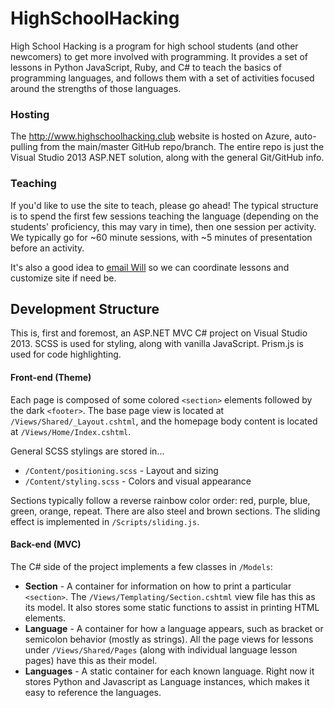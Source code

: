 # HighSchoolHacking
High School Hacking is a program for high school students (and other newcomers) to get more involved with programming. It provides a set of lessons in Python JavaScript, Ruby, and C# to teach the basics of programming languages, and follows them with a set of activities focused around the strengths of those languages.

### Hosting
The http://www.highschoolhacking.club website is hosted on Azure, auto-pulling from the main/master GitHub repo/branch. The entire repo is just the Visual Studio 2013 ASP.NET solution, along with the general Git/GitHub info.

### Teaching
If you'd like to use the site to teach, please go ahead! The typical structure is to spend the first few sessions teaching the language (depending on the students' proficiency, this may vary in time), then one session per activity. We typically go for ~60 minute sessions, with ~5 minutes of presentation before an activity.


It's also a good idea to [email Will](mailto:williamgrh@gmail.com) so we can coordinate lessons and customize site if need be.


## Development Structure
This is, first and foremost, an ASP.NET MVC C# project on Visual Studio 2013. SCSS is used for styling, along with vanilla JavaScript. Prism.js is used for code highlighting.

#### Front-end (Theme)
Each page is composed of some colored `<section>` elements followed by the dark `<footer>`. The base page view is located at `/Views/Shared/_Layout.cshtml`, and the homepage body content is located at `/Views/Home/Index.cshtml`.

General SCSS stylings are stored in...
* `/Content/positioning.scss` - Layout and sizing
* `/Content/styling.scss` - Colors and visual appearance

Sections typically follow a reverse rainbow color order: red, purple, blue, green, orange, repeat. There are also steel and brown sections. The sliding effect is implemented in `/Scripts/sliding.js`.

#### Back-end (MVC)

The C# side of the project implements a few classes in `/Models`:
* **Section** - A container for information on how to print a particular `<section>`. The `/Views/Templating/Section.cshtml` view file has this as its model. It also stores some static functions to assist in printing HTML elements.
* **Language** - A container for how a language appears, such as bracket or semicolon behavior (mostly as strings). All the page views for lessons under `/Views/Shared/Pages` (along with individual language lesson pages) have this as their model.
* **Languages** - A static container for each known language. Right now it stores Python and Javascript as Language instances, which makes it easy to reference the languages.
